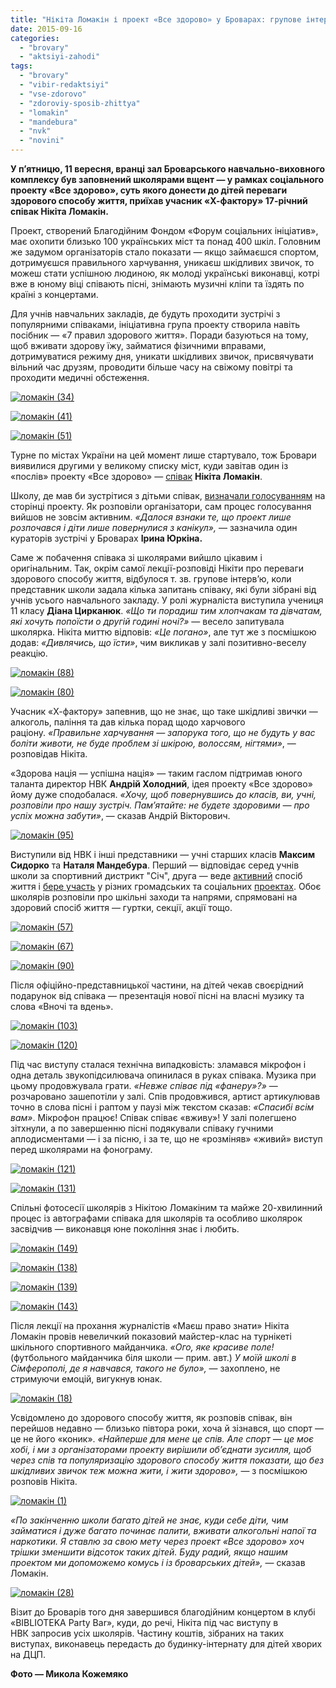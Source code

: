 ```yaml
---
title: "Нікіта Ломакін і проект «Все здорово» у Броварах: групове інтерв’ю, «живий звук» та майстер-клас на турніку"
date: 2015-09-16
categories: 
  - "brovary"
  - "aktsiyi-zahodi"
tags: 
  - "brovary"
  - "vibir-redaktsiyi"
  - "vse-zdorovo"
  - "zdoroviy-sposib-zhittya"
  - "lomakin"
  - "mandebura"
  - "nvk"
  - "novini"
---
```


**У п’ятницю, 11 вересня, вранці зал Броварського навчально-виховного комплексу був заповнений школярами вщент — у рамках соціального проекту «Все здорово», суть якого донести до дітей переваги здорового способу життя, приїхав учасник «Х-фактору» 17-річний співак Нікіта Ломакін.**

Проект, створений Благодійним Фондом «Форум соціальних ініціатив», має охопити близько 100 українських міст та понад 400 шкіл. Головним же задумом організаторів стало показати — якщо займаєшся спортом, дотримуєшся правильного харчування, уникаєш шкідливих звичок, то можеш стати успішною людиною, як молоді українські виконавці, котрі вже в юному віці співають пісні, знімають музичні кліпи та їздять по країні з концертами.

Для учнів навчальних закладів, де будуть проходити зустрічі з популярними співаками, ініціативна група проекту створила навіть посібник — «7 правил здорового життя». Поради базуються на тому, щоб вживати здорову їжу, займатися фізичними вправами, дотримуватися режиму дня, уникати шкідливих звичок, присвячувати вільний час друзям, проводити більше часу на свіжому повітрі та проходити медичні обстеження.

[![ломакін (34)](https://mpz.brovary.org/wp-content/uploads/2015/09/lomakin-34.jpg)](https://mpz.brovary.org/wp-content/uploads/2015/09/lomakin-34.jpg)

[![ломакін (41)](https://mpz.brovary.org/wp-content/uploads/2015/09/lomakin-41.jpg)](https://mpz.brovary.org/wp-content/uploads/2015/09/lomakin-41.jpg)

[![ломакін (51)](https://mpz.brovary.org/wp-content/uploads/2015/09/lomakin-51.jpg)](https://mpz.brovary.org/wp-content/uploads/2015/09/lomakin-51.jpg)

Турне по містах України на цей момент лише стартувало, тож Бровари виявилися другими у великому списку міст, куди завітав один із «послів» проекту «Все здорово» — [співак](https://www.youtube.com/watch?v=i2OrSfsvt2g) **Нікіта Ломакін**.

Школу, де мав би зустрітися з дітьми співак, [визначали голосуванням](https://vk.com/zdorovovse) на сторінці проекту. Як розповіли організатори, сам процес голосування вийшов не зовсім активним. _«Далося взнаки те, що проект лише розпочався і діти лише повернулися з канікул»,_ — зазначила один кураторів зустрічі у Броварах **Ірина Юркіна.**

Саме ж побачення співака зі школярами вийшло цікавим і оригінальним. Так, окрім самої лекції-розповіді Нікіти про переваги здорового способу життя, відбулося т. зв. групове інтерв’ю, коли представник школи задала кілька запитань співаку, які були зібрані від учнів усього навчального закладу. У ролі журналіста виступила учениця 11 класу **Діана Цирканюк**. _«Що ти порадиш тим хлопчакам та дівчатам, які хочуть попоїсти о другій годині ночі?»_ — весело запитувала школярка. Нікіта миттю відповів: _«Це погано»_, але тут же з посмішкою додав: _«Дивлячись, що їсти»_, чим викликав у залі позитивно-веселу реакцію.

[![ломакін (88)](https://mpz.brovary.org/wp-content/uploads/2015/09/lomakin-88.jpg)](https://mpz.brovary.org/wp-content/uploads/2015/09/lomakin-88.jpg)

[![ломакін (80)](https://mpz.brovary.org/wp-content/uploads/2015/09/lomakin-80.jpg)](https://mpz.brovary.org/wp-content/uploads/2015/09/lomakin-80.jpg)

Учасник «Х-фактору» запевнив, що не знає, що таке шкідливі звички — алкоголь, паління та дав кілька порад щодо харчового раціону. _«Правильне харчування — запорука того, що не будуть у вас боліти животи, не буде проблем зі шкірою, волоссям, нігтями»_, — розповідав Нікіта.

«Здорова нація — успішна нація» — таким гаслом підтримав юного таланта директор НВК **Андрій Холодний**, ідея проекту «Все здорово» йому дуже сподобалася. _«Хочу, щоб повернувшись до класів, ви, учні, розповіли про нашу зустріч. Пам’ятайте: не будете здоровими — про успіх можна забути»_, — сказав Андрій Вікторович.

[![ломакін (95)](https://mpz.brovary.org/wp-content/uploads/2015/09/lomakin-95.jpg)](https://mpz.brovary.org/wp-content/uploads/2015/09/lomakin-95.jpg)

Виступили від НВК і інші представники — учні старших класів **Максим Сидорко** та **Наталя Мандебура**. Перший — відповідає серед учнів школи за спортивний дистрикт "Січ", друга — веде [активний](https://mpz.brovary.org/nayaktivnishi-ta-nayinitsiativnishi-sered-brovarskih-shkolyariv-viznachili-lidera-roku/) спосіб життя і [бере участь](https://mpz.brovary.org/majster-klas-vid-aktrysy-bardakovoyi-u-parku-peremoga-vchyly-improvizuvaty-ta-rozvyvaty-uyavu/) у різних громадських та соціальних [проектах](https://mpz.brovary.org/garyachi-provody-spekotnogo-lita-u-brovarah-futbol-brejk-dans-formingo-ta-fajyer-shou/). Обоє школярів розповіли про шкільні заходи та напрями, спрямовані на здоровий спосіб життя — гуртки, секції, акції тощо.

[![ломакін (57)](https://mpz.brovary.org/wp-content/uploads/2015/09/lomakin-57.jpg)](https://mpz.brovary.org/wp-content/uploads/2015/09/lomakin-57.jpg)

[![ломакін (67)](https://mpz.brovary.org/wp-content/uploads/2015/09/lomakin-67.jpg)](https://mpz.brovary.org/wp-content/uploads/2015/09/lomakin-67.jpg)

[![ломакін (90)](https://mpz.brovary.org/wp-content/uploads/2015/09/lomakin-90.jpg)](https://mpz.brovary.org/wp-content/uploads/2015/09/lomakin-90.jpg)

Після офіційно-представницької частини, на дітей чекав своєрідний подарунок від співака — презентація нової пісні на власні музику та слова «Вночі та вдень».

[![ломакін (103)](https://mpz.brovary.org/wp-content/uploads/2015/09/lomakin-103.jpg)](https://mpz.brovary.org/wp-content/uploads/2015/09/lomakin-103.jpg)

[![ломакін (120)](https://mpz.brovary.org/wp-content/uploads/2015/09/lomakin-120.jpg)](https://mpz.brovary.org/wp-content/uploads/2015/09/lomakin-120.jpg)

Під час виступу сталася технічна випадковість: зламався мікрофон і одна деталь звукопідсилювача опинилася в руках співака. Музика при цьому продовжувала грати. _«Невже співає під «фанеру»?»_ — розчаровано зашепотіли у залі. Спів продовжився, артист артикулював точно в слова пісні і раптом у паузі між текстом сказав: _«Спасибі всім вам»_. Мікрофон працює! Співак співає «вживу»! У залі полегшено зітхнули, а по завершенню пісні подякували співаку гучними аплодисментами — і за пісню, і за те, що не «розміняв» «живий» виступ перед школярами на фонограму.

[![ломакін (121)](https://mpz.brovary.org/wp-content/uploads/2015/09/lomakin-121.jpg)](https://mpz.brovary.org/wp-content/uploads/2015/09/lomakin-121.jpg)

[![ломакін (131)](https://mpz.brovary.org/wp-content/uploads/2015/09/lomakin-131.jpg)](https://mpz.brovary.org/wp-content/uploads/2015/09/lomakin-131.jpg)

Спільні фотосесії школярів з Нікітою Ломакіним та майже 20-хвилинний процес із автографами співака для школярів та особливо школярок засвідчив — виконавця юне покоління знає і любить.

[![ломакін (149)](https://mpz.brovary.org/wp-content/uploads/2015/09/lomakin-149.jpg)](https://mpz.brovary.org/wp-content/uploads/2015/09/lomakin-149.jpg)

[![ломакін (138)](https://mpz.brovary.org/wp-content/uploads/2015/09/lomakin-138.jpg)](https://mpz.brovary.org/wp-content/uploads/2015/09/lomakin-138.jpg)

[![ломакін (139)](https://mpz.brovary.org/wp-content/uploads/2015/09/lomakin-139.jpg)](https://mpz.brovary.org/wp-content/uploads/2015/09/lomakin-139.jpg)

[![ломакін (143)](https://mpz.brovary.org/wp-content/uploads/2015/09/lomakin-143.jpg)](https://mpz.brovary.org/wp-content/uploads/2015/09/lomakin-143.jpg)

Після лекції на прохання журналістів «Маєш право знати» Нікіта Ломакін провів невеличкий показовий майстер-клас на турнікеті шкільного спортивного майданчика. _«Ого, яке красиве поле!_ (футбольного майданчика біля школи — прим. авт.) _У моїй школі в Сімферополі, де я навчався, такого не було»,_ — захоплено, не стримуючи емоцій, вигукнув юнак.

[![ломакін (18)](https://mpz.brovary.org/wp-content/uploads/2015/09/lomakin-18.jpg)](https://mpz.brovary.org/wp-content/uploads/2015/09/lomakin-18.jpg)

Усвідомлено до здорового способу життя, як розповів співак, він перейшов недавно — близько півтора роки, хоча й зізнався, що спорт — це не його «коник». _«Найперше для мене це спів. Але спорт — це моє хобі, і ми з організаторами проекту вирішили об’єднати зусилля, щоб через спів та популяризацію здорового способу життя показати, що без шкідливих звичок теж можна жити, і жити здорово»,_ — з посмішкою розповів Нікіта.

[![ломакін (1)](https://mpz.brovary.org/wp-content/uploads/2015/09/lomakin-1.jpg)](https://mpz.brovary.org/wp-content/uploads/2015/09/lomakin-1.jpg)

_«По закінченню школи багато дітей не знає, куди себе діти, чим займатися і дуже багато починає палити, вживати алкогольні напої та наркотики. Я ставлю за свою мету через проект «Все здорово» хоч трішки зменшити відсоток таких дітей. Буду радий, якщо нашим проектом ми допоможемо комусь і із броварських дітей»,_ — сказав Ломакін.

[![ломакін (28)](https://mpz.brovary.org/wp-content/uploads/2015/09/lomakin-28.jpg)](https://mpz.brovary.org/wp-content/uploads/2015/09/lomakin-28.jpg)

Візит до Броварів того дня завершився благодійним концертом в клубі «BIBLIOTEKA Party Bar», куди, до речі, Нікіта під час виступу в НВК запросив усіх школярів. Частину коштів, зібраних на таких виступах, виконавець передасть до будинку-інтернату для дітей хворих на ДЦП.

**Фото — Микола Кожемяко**
